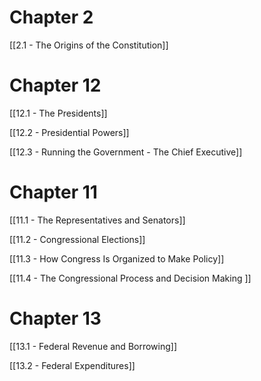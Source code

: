 # Chapter 2
[[2.1 - The Origins of the Constitution]]

# Chapter 12
[[12.1 - The Presidents]]

[[12.2 - Presidential Powers]]

[[12.3 - Running the Government - The Chief Executive]]

# Chapter 11
[[11.1 - The Representatives and Senators]]

[[11.2 - Congressional Elections]]

[[11.3 - How Congress Is Organized to Make Policy]]

[[11.4 - The Congressional Process and Decision Making ]]

# Chapter 13

[[13.1 - Federal Revenue and Borrowing]]

[[13.2 - Federal Expenditures]]